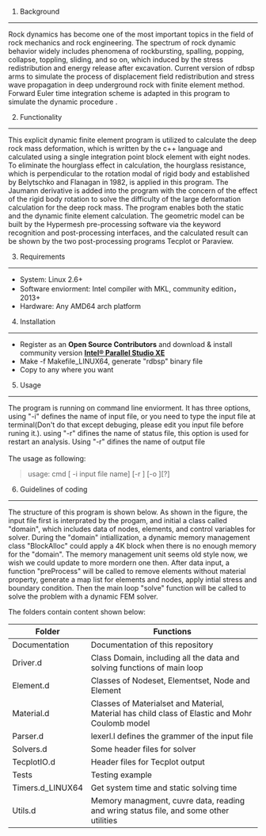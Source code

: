1. Background
----------------

Rock dynamics has become one of the most important topics in the field of rock mechanics and rock engineering. The spectrum of rock dynamic behavior widely includes phenomena of rockbursting, spalling, popping, collapse, toppling, sliding, and so on, which induced by the stress redistribution and energy release after excavation. Current version of rdbsp arms to simulate the process of displacement field redistribution and stress wave propagation in deep underground rock with finite element method. Forward Euler time integration scheme is adapted in this program to simulate the dynamic procedure . 

2. Functionality
----------------

This explicit dynamic finite element program is utilized to calculate
the deep rock mass deformation, which is written by the c++ language and
calculated using a single integration point block element with eight
nodes. To eliminate the hourglass effect in calculation, the hourglass
resistance, which is perpendicular to the rotation modal of rigid body
and established by Belytschko and Flanagan in 1982, is applied in this
program. The Jaumann derivative is added into the program with the
concern of the effect of the rigid body rotation to solve the difficulty
of the large deformation calculation for the deep rock mass. The program
enables both the static and the dynamic finite element calculation. The
geometric model can be built by the Hypermesh pre-processing software
via the keyword recognition and post-processing interfaces, and the
calculated result can be shown by the two post-processing programs
Tecplot or Paraview.

3. Requirements
---------------

-   System: Linux 2.6+
-   Software enviorment: Intel compiler with MKL, community edition，
    2013+
-   Hardware: Any AMD64 arch platform

4. Installation
---------------

-  Register as an **Open Source Contributors** and download & install community version [**Intel® Parallel Studio XE**](https://software.intel.com/en-us/parallel-studio-xe/choose-download)
-  Make -f Makefile\_LINUX64, generate "rdbsp" binary file
-  Copy to any where you want

5. Usage
-------------

The program is running on command line enviorment. It has three options,
using "-i" defines the name of input file, or you need to type the input
file at terminal(Don\'t do that except debuging, please edit you input
file before runing it.). using "-r" difines the name of status file,
this option is used for restart an analysis. Using "-r" difines the name
of output file\
\
The usage as following:

> usage: cmd \[ -i input file name\] \[-r \] \[-o \]\[?\]

6. Guidelines of coding
------------------------

The structure of this program is shown below. As shown in the figure,
the input file first is interprated by the progam, and initial a class
called \"domain\", which includes data of nodes, elements, and control
variables for solver. During the \"domain\" intiallization, a dynamic
memory management class \"BlockAlloc\" could apply a 4K block when there
is no enough memory for the \"domain\". The memory management unit seems
old style now, we wish we could update to more mordern one then. After
data input, a function \"preProcess\" will be called to remove elements
without material property, generate a map list for elements and nodes,
apply intial stress and boundary condition. Then the main loop \"solve\"
function will be called to solve the problem with a dynamic FEM solver.


The folders contain content shown below:

| Folder            | Functions                                                                                       |
| ----------------- | ----------------------------------------------------------------------------------------------- |
| Documentation     | Documentation of this repository                                                                |
| Driver.d          | Class Domain, including all the data and solving functions of main loop                         |
| Element.d         | Classes of Nodeset, Elementset, Node and Element                                                |
| Material.d        | Classes of Materialset and Material, Material has child class of Elastic and Mohr Coulomb model |
| Parser.d          | lexerl.l defines the grammer of the input file                                                  |
| Solvers.d         | Some header files for solver                                                                    |
| TecplotIO.d       | Header files for Tecplot output                                                                 |
| Tests             | Testing example                                                                                 |
| Timers.d\_LINUX64 | Get system time and static solving time                                                         |
| Utils.d           | Memory managment, cuvre data, reading and wring status file, and some other utilities           |

